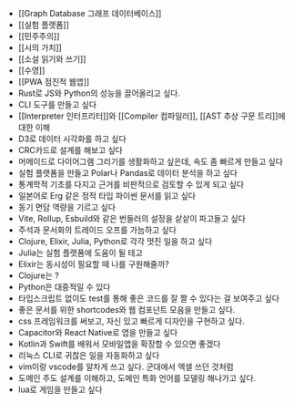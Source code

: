 - [[Graph Database 그래프 데이터베이스]]
- [[실험 플랫폼]]
- [[민주주의]]
- [[시의 가치]]
- [[소설 읽기와 쓰기]]
- [[수영]]
- [[PWA 점진적 웹앱]]
- Rust로 JS와 Python의 성능을 끌어올리고 싶다.
- CLI 도구를 만들고 싶다
- [[Interpreter 인터프리터]]와 [[Compiler 컴파일러]], [[AST 추상 구문 트리]]에 대한 이해
- D3로 데이터 시각화를 하고 싶다
- CRC카드로 설계를 해보고 싶다
- 머메이드로 다이어그램 그리기를 생활화하고 싶은데, 속도 좀 빠르게 만들고 싶다
- 실험 플랫폼을 만들고 Polar나 Pandas로 데이터 분석을 하고 싶다
- 통계학적 기초를 다지고 근거를 비판적으로 검토할 수 있게 되고 싶다
- 일본어로 Erg 같은 정적 타입 파이썬 문서를 읽고 싶다
- 동기 면담 역량을 기르고 싶다
- Vite, Rollup, Esbuild와 같은 번들러의 설정을 샅샅이 파고들고 싶다
- 주석과 문서화의 트레이드 오프를 가늠하고 싶다
- Clojure, Elixir, Julia, Python로 각각 멋진 일을 하고 싶다
- Julia는 실험 플랫폼에 도움이 될 테고
- Elixir는 동시성이 필요할 때 나를 구원해줄까?
- Clojure는 ?
- Python은 대중적일 수 있다
- 타입스크립트 없이도 test를 통해 좋은 코드를 잘 짤 수 있다는 걸 보여주고 싶다
- 좋은 문서를 위한 shortcodes와 웹 컴포넌트 모음을 만들고 싶다.
- css 프레임워크를 써보고, 자신 있고 빠르게 디자인을 구현하고 싶다.
- Capacitor와 React Native로 앱을 만들고 싶다
- Kotlin과 Swift를 배워서 모바일앱을 확장할 수 있으면 좋겠다
- 리눅스 CLI로 귀찮은 일을 자동화하고 싶다
- vim이랑 vscode를 알차게 쓰고 싶다. 군대에서 엑셀 쓰던 것처럼
- 도메인 주도 설계를 이해하고, 도메인 특화 언어를 모델링 해나가고 싶다.
- lua로 게임을 만들고 싶다